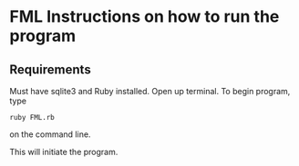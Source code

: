 # FML Instructions on how to run the program

## Requirements
Must have sqlite3 and Ruby installed.
Open up terminal.
To begin program, type
```
ruby FML.rb
```
on the command line.

This will initiate the program.